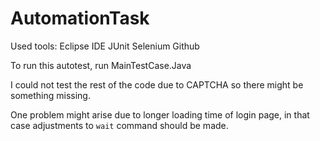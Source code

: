 # AutomationTask

Used tools:
Eclipse IDE
JUnit
Selenium
Github

To run this autotest, run MainTestCase.Java

I could not test the rest of the code due to CAPTCHA so there might be something missing. 

One problem might arise due to longer loading time of login page, in that case adjustments to `wait` command should be made.
